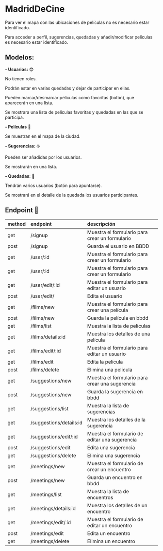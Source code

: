 # MadridDeCine

Para ver el mapa con las ubicaciones de películas no es necesario estar identificado.

Para acceder a perfil, sugerencias, quedadas y añadir/modificar películas es necesario estar identificado.


## Modelos:

**- Usuarios:** :sunglasses:

No tienen roles.

Podrán estar en varias quedadas y dejar de participar en ellas.

Pueden marcar/desmarcar películas como favoritas (botón), que aparecerán en una lista.

Se mostrara una lista de películas favoritas y quedadas en las que se participa.


**- Películas** :movie_camera:

Se muestran en el mapa de la ciudad.


**- Sugerencias:** :coffee:

Pueden ser añadidas por los usuarios.

Se mostrarán en una lista.


**- Quedadas:** :tada:

Tendrán varios usuarios (botón para apuntarse).

Se mostrará en el detalle de la quedada los usuarios participantes.


## Endpoint :triangular_flag_on_post:

|method|      endpoint           |  descripción                                     |
|------|:------------------------|:-------------------------------------------------|
| get  | /signup                 | Muestra el formulario para crear un formulario   |
| post | /signup                 | Guarda el usuario en BBDD                        |
| get  | /user/:id               | Muestra el formulario para crear un formulario   |
| get  | /user/:id               | Muestra el formulario para crear un formulario   |
| get  | /user/edit/:id          | Muestra el formulario para editar un usuario     |
| post | /user/edit/             | Edita el usuario                                 |
| get  | /films/new              | Muestra el formulario para crear una película    |
| post | /films/new              | Guarda la película en bbdd                       |
| get  | /films/list             | Muestra la lista de películas                    |
| get  | /films/details:id       | Muestra los detalles de una película             |
| get  | /films/edit/:id         | Muestra el formulario para editar un usuario     |
| get  | /films/edit             | Edita la película                                |
| post | /films/delete           | Elimina una pelicula                             |
| get  | /suggestions/new        | Muestra el formulario para crear una sugerencia  |
| post | /suggestions/new        | Guarda la sugerencia en bbdd                     |
| get  | /suggestions/list       | Muestra la lista de sugerencias                  |
| get  | /suggestions/details:id | Muestra los detalles de la sugerencia            |
| get  | /suggestions/edit/:id   | Muestra el formulario de editar una sugerencia   |
| post | /suggestions/edit       | Edita una sugerencia                             |
| get  | /suggestions/delete     | Elimina una sugerencia                           |
| get  | /meetings/new           | Muestra el formulario de crear un encuentro      |
| post | /meetings/new           | Guarda un encuentro en bbdd                      |
| get  | /meetings/list          | Muestra la lista de encuentros                   |
| get  | /meetings/details:id    | Muestra los detalles de un encuentro             |
| get  | /meetings/edit/:id      | Muestra el formulario de editar un encuentro     |
| post | /meetings/edit          | Edita un encuentro                               |
| get  | /meetings/delete        | Elimina un encuentro                             |


